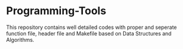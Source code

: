 # Programming-Tools
This repository contains well detailed codes with proper and seperate function file, header file and Makefile based on Data Structures and Algorithms.
